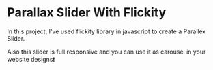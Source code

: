 # Parallax Slider With Flickity

In this project, I've used flickity library in javascript to create a Parallex Slider. 

Also this slider is full responsive and you can use it as carousel in your website designs❗️

